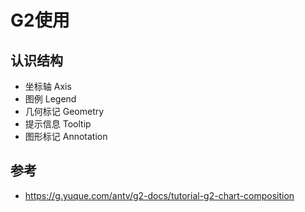 # G2使用


## 认识结构

- 坐标轴 Axis
- 图例 Legend
- 几何标记 Geometry
- 提示信息 Tooltip
- 图形标记 Annotation







## 参考
- https://g.yuque.com/antv/g2-docs/tutorial-g2-chart-composition
